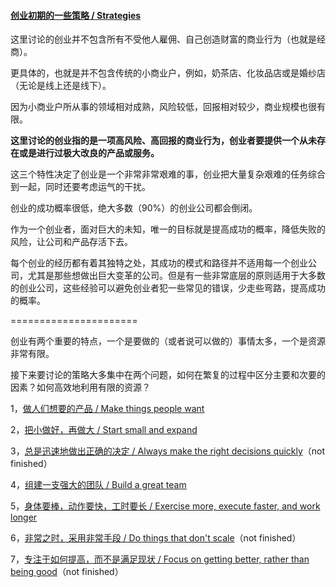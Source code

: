 #### [创业初期的一些策略 / Strategies](https://github.com/linyingkui/startup/tree/master/three/README.md)

这里讨论的创业并不包含所有不受他人雇佣、自己创造财富的商业行为（也就是经商）。

更具体的，也就是并不包含传统的小商业户，例如，奶茶店、化妆品店或是婚纱店（无论是线上还是线下）。

因为小商业户所从事的领域相对成熟，风险较低，回报相对较少，商业规模也很有限。

**这里讨论的创业指的是一项高风险、高回报的商业行为，创业者要提供一个从未存在或是进行过极大改良的产品或服务。**

这三个特性决定了创业是一个非常非常艰难的事，创业把大量复杂艰难的任务综合到一起，同时还要考虑运气的干扰。

创业的成功概率很低，绝大多数（90%）的创业公司都会倒闭。

作为一个创业者，面对巨大的未知，唯一的目标就是提高成功的概率，降低失败的风险，让公司和产品存活下去。

每个创业的经历都有着其独特之处，其成功的模式和路径并不适用每一个创业公司，尤其是那些想做出巨大变革的公司。但是有一些非常底层的原则适用于大多数的创业公司，这些经验可以避免创业者犯一些常见的错误，少走些弯路，提高成功的概率。

======================

创业有两个重要的特点，一个是要做的（或者说可以做的）事情太多，一个是资源非常有限。

接下来要讨论的策略大多集中在两个问题，如何在繁复的过程中区分主要和次要的因素？如何高效地利用有限的资源？

1，[做人们想要的产品 / Make things people want](https://github.com/linyingkui/startup/tree/master/three/market-fit/README.md)

2，[把小做好，再做大 / Start small and expand](https://github.com/linyingkui/startup/tree/master/three/start-small/README.md)

3，[总是迅速地做出正确的决定 / Always make the right decisions quickly](https://github.com/linyingkui/startup/tree/master/three/decisions/README.md)（not finished）

4，[组建一支强大的团队 / Build a great team](https://github.com/linyingkui/startup/tree/master/three/team/README.md)

5，[身体要棒，动作要快，工时要长 / Exercise more, execute faster, and work longer](https://github.com/linyingkui/startup/tree/master/three/quick/README.md)

6，[非常之时，采用非常手段 / Do things that don't scale](https://github.com/linyingkui/startup/tree/master/three/not-scale/README.md)（not finished）

7，[专注于如何提高，而不是满足现状 / Focus on getting better, rather than being good](https://github.com/linyingkui/startup/tree/master/three/better/README.md)（not finished）

